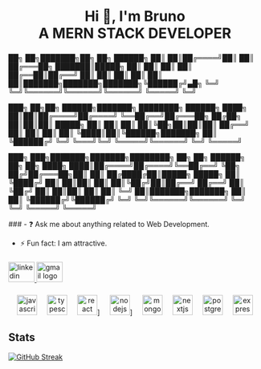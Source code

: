<h1 align="center">Hi 👋, I'm Bruno<br>A MERN STACK DEVELOPER</h1>

###
<p aligns="center">
██╗  ██╗███████╗██╗     ██╗      ██████╗
██║  ██║██╔════╝██║     ██║     ██╔═══██╗
███████║█████╗  ██║     ██║     ██║   ██║
██╔══██║██╔══╝  ██║     ██║     ██║   ██║
██║  ██║███████╗███████╗███████╗╚██████╔╝▄█╗
╚═╝  ╚═╝╚══════╝╚══════╝╚══════╝ ╚═════╝ ╚═╝

███╗   ██╗██╗ ██████╗███████╗  ████████╗ ██████╗
████╗  ██║██║██╔════╝██╔════╝  ╚══██╔══╝██╔═══██╗
██╔██╗ ██║██║██║     █████╗       ██║   ██║   ██║
██║╚██╗██║██║██║     ██╔══╝       ██║   ██║   ██║
 ██║ ╚████║██║╚██████╗███████╗     ██║   ╚██████╔╝
 ╚═╝  ╚═══╝╚═╝ ╚═════╝╚══════╝     ╚═╝    ╚═════╝

███╗   ███╗███████╗███████╗████████╗  ██╗   ██╗ ██████╗ ██╗   ██╗
████╗ ████║██╔════╝██╔════╝╚══██╔══╝  ╚██╗ ██╔╝██╔═══██╗██║   ██║
██╔████╔██║█████╗  █████╗     ██║      ╚████╔╝ ██║   ██║██║   ██║
██║╚██╔╝██║██╔══╝  ██╔══╝     ██║       ╚██╔╝  ██║   ██║██║   ██║
██║ ╚═╝ ██║███████╗███████╗   ██║        ██║   ╚██████╔╝╚██████╔╝
 ╚═╝     ╚═╝╚══════╝╚══════╝   ╚═╝        ╚═╝    ╚═════╝  ╚═════╝
</p>
###
- ❓ Ask me about anything related to Web Development.  

- ⚡ Fun fact: I am attractive.

###

<div align="left">
  <a href="https://www.linkedin.com/in/bruno-amanze-a09b6a320/" target="_blank">
    <img src="https://raw.githubusercontent.com/maurodesouza/profile-readme-generator/master/src/assets/icons/social/linkedin/default.svg" width="52" height="40" alt="linkedin logo"  />
  </a>
  <a href="bamanze.2301387@stu.cu.edu.ng" target="_blank">
    <img src="https://raw.githubusercontent.com/maurodesouza/profile-readme-generator/master/src/assets/icons/social/gmail/default.svg" width="52" height="40" alt="gmail logo"  />
  </a>
</div>

###

<div align="center">
  <img src="(https://user-images.githubusercontent.com/74038190/212257454-16e3712e-945a-4ca2-b238-408ad0bf87e6.gif)" height="40" alt="javascript logo"  />
  <img width="12" />
  <img src="https://cdn.jsdelivr.net/gh/devicons/devicon/icons/typescript/typescript-original.svg" height="40" alt="typescript logo"  />
  <img width="12" />
  <img src="(https://user-images.githubusercontent.com/74038190/212257467-871d32b7-e401-42e8-a166-fcfd7baa4c6b.gif)" height="40" alt="react logo"  />]
  <img width="12" />
  <img src="[https://cdn.jsdelivr.net/gh/devicons/devicon/icons/nodejs/nodejs-original.svg](https://user-images.githubusercontent.com/74038190/212257460-738ff738-247f-4445-a718-cdd0ca76e2db.gif)" height="40" alt="nodejs logo"  />]
  <img width="12" />
  <img src="https://cdn.jsdelivr.net/gh/devicons/devicon/icons/mongodb/mongodb-original.svg" height="40" alt="mongodb logo"  />
  <img width="12" />
  <img src="https://cdn.jsdelivr.net/gh/devicons/devicon/icons/nextjs/nextjs-original.svg" height="40" alt="nextjs logo"  />
  <img width="12" />
  <img src="https://cdn.jsdelivr.net/gh/devicons/devicon/icons/postgresql/postgresql-original.svg" height="40" alt="postgresql logo"  />
  <img width="12" />
  <img src="https://github-production-user-asset-6210df.s3.amazonaws.com/74038190/238200441-1a797f46-efe4-41e6-9e75-5303e1bbcbfa.gif?X-Amz-Algorithm=AWS4-HMAC-SHA256&X-Amz-Credential=AKIAVCODYLSA53PQK4ZA%2F20241231%2Fus-east-1%2Fs3%2Faws4_request&X-Amz-Date=20241231T201950Z&X-Amz-Expires=300&X-Amz-Signature=82f790345ab150d3c711218762e7f607d535435749bcd0f95f22b2983e3f43c2&X-Amz-SignedHeaders=host" height="40" alt="express logo"  />
</div>

###

## Stats 
[![GitHub Streak](http://github-readme-streak-stats.herokuapp.com?user=brunoamanzechinaenyeze&theme=dark&hide_border=true&border_radius=15&background=000807)](https://git.io/streak-stats)

###
